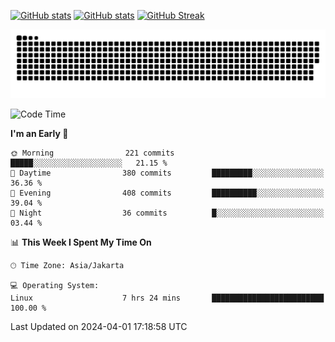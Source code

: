 [![GitHub stats](https://github-readme-stats.vercel.app/api?username=aurelioklv&card_width=500&show_icons=true&rank_icon=github&theme=solarized-dark#gh-dark-mode-only)](https://github.com/anuraghazra/github-readme-stats#gh-dark-mode-only)
[![GitHub stats](https://github-readme-stats.vercel.app/api?username=aurelioklv&card_width=500&show_icons=true&rank_icon=github&theme=buefy#gh-light-mode-only)](https://github.com/anuraghazra/github-readme-stats#gh-light-mode-only)
[![GitHub Streak](https://streak-stats.demolab.com/?user=aurelioklv&card_width=336&theme=solarized-dark)](https://git.io/streak-stats)

<picture>
  <source media="(prefers-color-scheme: dark)" srcset="https://raw.githubusercontent.com/aurelioklv/aurelioklv/snake-output/github-contribution-grid-snake-dark.svg">
  <source media="(prefers-color-scheme: light)" srcset="https://raw.githubusercontent.com/aurelioklv/aurelioklv/snake-output/github-contribution-grid-snake.svg">
  <img alt="github contribution grid snake animation" src="https://raw.githubusercontent.com/aurelioklv/aurelioklv/snake-output/github-contribution-grid-snake.svg">
</picture>

<!--START_SECTION:waka-->
![Code Time](http://img.shields.io/badge/Code%20Time-512%20hrs%2014%20mins-blue)

**I'm an Early 🐤** 

```text
🌞 Morning                221 commits         █████░░░░░░░░░░░░░░░░░░░░   21.15 % 
🌆 Daytime                380 commits         █████████░░░░░░░░░░░░░░░░   36.36 % 
🌃 Evening                408 commits         ██████████░░░░░░░░░░░░░░░   39.04 % 
🌙 Night                  36 commits          █░░░░░░░░░░░░░░░░░░░░░░░░   03.44 % 
```


📊 **This Week I Spent My Time On** 

```text
🕑︎ Time Zone: Asia/Jakarta

💻 Operating System: 
Linux                    7 hrs 24 mins       █████████████████████████   100.00 % 
```


 Last Updated on 2024-04-01 17:18:58 UTC
<!--END_SECTION:waka-->
